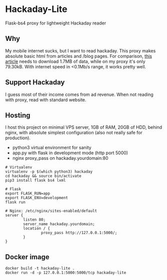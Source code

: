 # Hackaday-Lite
Flask-bs4 proxy for lightweight Hackaday reader

## Why
My mobile internet sucks, but I want to read hackaday. This proxy makes absolute basic html from articles and /blog pages. For comparison, [this article](https://hackaday.com/2020/03/04/raising-the-titanics-radio-room/) needs to download 1.7MB of data, while on my proxy it's only 79.30kB. With internet speed in <0.1Mb/s range, it works pretty well.

## Support Hackaday
I guess most of their income comes from ad revenue. When not reading with proxy, read with standard website.

## Hosting
I host this project on minimal VPS server, 1GB of RAM, 20GB of HDD, behind nginx, with absolute simplest configuration (also not really safe for production).
 - python3 virtual environment for sanity
 - app.py with flask in development mode (http port 5000)
 - nginx proxy_pass on hackaday.yourdomain:80
```
# Virtualenv
virtualenv -p $(which python3) hackaday
cd hackaday && source bin/activate
pip3 install flask bs4 lxml

# Flask
export FLASK_RUN=app
export FLASK_ENV=development
flask run

# Nginx: /etc/nginx/sites-enabled/default
server {
        listen 80;
        server_name hackaday.yourdomain;
        location / {
                proxy_pass http://127.0.0.1:5000/;
        }
}
```

## Docker image
```
docker build -t hackaday-lite .
docker run -d -p 127.0.0.1:5000:5000/tcp hackaday-lite
```

